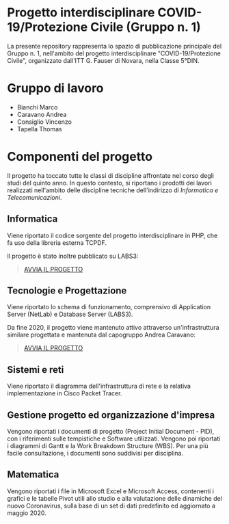 # Progetto interdisciplinare COVID-19/Protezione Civile (Gruppo n. 1)

La presente repository rappresenta lo spazio di pubblicazione principale del Gruppo n. 1, nell'ambito del progetto interdisciplinare "COVID-19/Protezione Civile", organizzato dall'ITT G. Fauser di Novara, nella Classe 5°DIN.

# Gruppo di lavoro

* Bianchi Marco
* Caravano Andrea
* Consiglio Vincenzo
* Tapella Thomas


# Componenti del progetto

Il progetto ha toccato tutte le classi di discipline affrontate nel corso degli studi del quinto anno. In questo contesto, si riportano i prodotti dei lavori realizzati nell'ambito delle discipline tecniche dell'indirizzo di *Informatica e Telecomunicazioni*.

## Informatica

Viene riportato il codice sorgente del progetto interdisciplinare in PHP, che fa uso della libreria esterna TCPDF.
  
Il progetto è stato inoltre pubblicato su LABS3:

> [AVVIA IL PROGETTO](https://labs3.fauser.edu/~web11161/gruppo1-progetto-covid/)

## Tecnologie e Progettazione

Viene riportato lo schema di funzionamento, comprensivo di Application Server (NetLab) e Database Server (LABS3).

Da fine 2020, il progetto viene mantenuto attivo attraverso un'infrastruttura similare progettata e mantenuta dal capogruppo Andrea Caravano:

> [AVVIA IL PROGETTO](https://andreacaravano.net/srv/progetto-covid/)

[//]: # (Il progetto è stato inoltre pubblicato su NetLab:)

[//]: # (http://www.netlab.fauser.edu/java-studenti/gruppo1-progetto-covid/)

## Sistemi e reti

Viene riportato il diagramma dell'infrastruttura di rete e la relativa implementazione in Cisco Packet Tracer.

## Gestione progetto ed organizzazione d'impresa

Vengono riportati i documenti di progetto (Project Initial Document - PID), con i riferimenti sulle tempistiche e Software utilizzati.
Vengono poi riportati i diagrammi di Gantt e la Work Breakdown Structure (WBS).
Per una più facile consultazione, i documenti sono suddivisi per disciplina.

## Matematica

Vengono riportati i file in Microsoft Excel e Microsoft Access, contenenti i grafici e le tabelle Pivot utili allo studio e alla valutazione delle dinamiche del nuovo Coronavirus, sulla base di un set di dati predefinito ed aggiornato a maggio 2020.